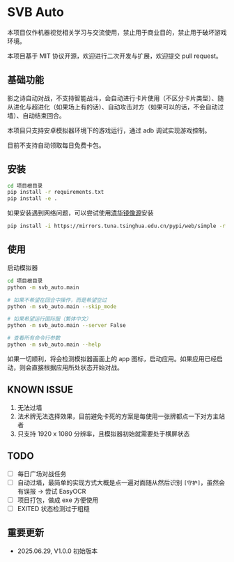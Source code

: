 # SVB Auto

本项目仅作机器视觉相关学习与交流使用，禁止用于商业目的，禁止用于破坏游戏环境。

本项目基于 MIT 协议开源，欢迎进行二次开发与扩展，欢迎提交 pull request。

## 基础功能

影之诗自动对战，不支持智能战斗，会自动进行卡片使用（不区分卡片类型）、随从进化与超进化（如果场上有的话）、自动攻击对方（如果可以的话，不会自动过墙）、自动结束回合。

本项目只支持安卓模拟器环境下的游戏运行，通过 adb 调试实现游戏控制。

目前不支持自动领取每日免费卡包。

## 安装

```bash
cd 项目根目录
pip install -r requirements.txt
pip install -e .
```

如果安装遇到网络问题，可以尝试使用[清华镜像源](https://mirrors.tuna.tsinghua.edu.cn/help/pypi/)安装

```bash
pip install -i https://mirrors.tuna.tsinghua.edu.cn/pypi/web/simple -r requirements.txt
```

<!-- 

UNCOMMENT WHEN EASYOCR WORKS

如果你只需要简单的空过、召唤随从并进化、尝试攻击对方主站者的功能，你可以忽略以下文件的下载。

<details>
<summary>额外 EasyOCR 模型文件下载</summary>

包括过墙在内的复杂逻辑通过 [EasyOCR](https://github.com/JaidedAI/EasyOCR) 实现，如果你需要这部分功能，你需要下载以下文件，**并将其解压后**保存在`本项目目录/easyocr_model`文件夹下

- [craft_mlt_25k.pth](https://github.com/JaidedAI/EasyOCR/releases/download/pre-v1.1.6/craft_mlt_25k.zip)，md5:`2f8227d2def4037cdb3b34389dcf9ec1`
- [zh_sim_g2.pth](https://github.com/JaidedAI/EasyOCR/releases/download/v1.3/zh_sim_g2.zip)，md5:`b601ce7143293387d3ec4f41a66edc07`

如果你无法正常下载上述文件，可以下载 CSDN 用户 [舌尖上的蛋炒饭](https://blog.csdn.net/qq13933506749/article/details/122481211) 上传到百度网盘的版本。[网盘链接](https://pan.baidu.com/s/1xyPsKORak447jS82Pt-JHg)，提取码 `onvl`。

</details>

-->

## 使用

启动模拟器

```bash
cd 项目根目录
python -m svb_auto.main

# 如果不希望在回合中操作，而是希望空过
python -m svb_auto.main --skip_mode

# 如果希望运行国际服（繁体中文）
python -m svb_auto.main --server False

# 查看所有命令行参数
python -m svb_auto.main --help
```

如果一切顺利，将会检测模拟器画面上的 app 图标，启动应用。如果应用已经启动，则会直接根据应用所处状态开始对战。

## KNOWN ISSUE

1. 无法过墙
2. 法术牌无法选择效果，目前避免卡死的方案是每使用一张牌都点一下对方主站者
3. 只支持 1920 x 1080 分辨率，且模拟器初始就需要处于横屏状态

## TODO

- [ ] 每日广场对战任务
- [ ] 自动过墙，最简单的实现方式大概是点一遍对面随从然后识别 `[守护]`，虽然会有误报 -> 尝试 EasyOCR
- [ ] 项目打包，做成 exe 方便使用
- [ ] EXITED 状态检测过于粗糙

## 重要更新

- 2025.06.29, V1.0.0 初始版本